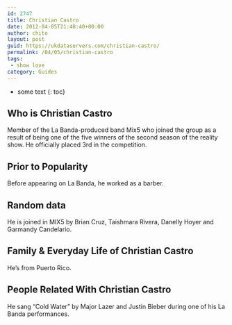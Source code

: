 ```yaml
---
id: 2747
title: Christian Castro
date: 2012-04-05T21:48:40+00:00
author: chito
layout: post
guid: https://ukdataservers.com/christian-castro/
permalink: /04/05/christian-castro
tags:
 - show love
category: Guides
---
```


* some text
{: toc}


## Who is  Christian Castro
                  
                  
                  
Member of the La Banda-produced band Mix5 who joined the group as a result of being one of the five winners of the second season of the reality show. He officially placed 3rd in the competition.
                  
                
                
                
## Prior to Popularity 
                  
                  
                  
Before appearing on La Banda, he worked as a barber.
                  
                
                
                
## Random data 
                  
                  
                  
He is joined in MIX5 by Brian Cruz, Taishmara Rivera, Danelly Hoyer and Garmandy Candelario.
                  
                
                
                
## Family & Everyday Life of Christian Castro
                  
                  
                  
He&#8217;s from Puerto Rico.
                  
                
                
                
## People Related With  Christian Castro
                  
                  
                  
He sang &#8220;Cold Water&#8221; by Major Lazer and Justin Bieber during one of his La Banda performances.
                  
                
              
            
          
          
          
    
    
  
